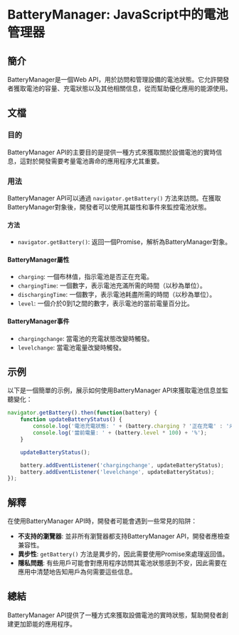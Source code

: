 <!--
Meta Description: # BatteryManager: JavaScript中的電池管理器 ## 簡介 BatteryManager是一個Web API，用於訪問和管理設備的電池狀態。它允許開發者獲取電池的容量、充電狀態以及其他相關信息，從而幫助優化應用的能源使用。 ## 文檔 ### 目的 BatteryManage...
Meta Keywords: battery, batterymanager, getbattery, updatebatterystatus, navigator
-->

# BatteryManager: JavaScript中的電池管理器

## 簡介
BatteryManager是一個Web API，用於訪問和管理設備的電池狀態。它允許開發者獲取電池的容量、充電狀態以及其他相關信息，從而幫助優化應用的能源使用。

## 文檔
### 目的
BatteryManager API的主要目的是提供一種方式來獲取關於設備電池的實時信息，這對於開發需要考量電池壽命的應用程序尤其重要。

### 用法
BatteryManager API可以通過 `navigator.getBattery()` 方法來訪問。在獲取BatteryManager對象後，開發者可以使用其屬性和事件來監控電池狀態。

#### 方法
- `navigator.getBattery()`: 返回一個Promise，解析為BatteryManager對象。

#### BatteryManager屬性
- `charging`: 一個布林值，指示電池是否正在充電。
- `chargingTime`: 一個數字，表示電池充滿所需的時間（以秒為單位）。
- `dischargingTime`: 一個數字，表示電池耗盡所需的時間（以秒為單位）。
- `level`: 一個介於0到1之間的數字，表示電池的當前電量百分比。

#### BatteryManager事件
- `chargingchange`: 當電池的充電狀態改變時觸發。
- `levelchange`: 當電池電量改變時觸發。

## 示例
以下是一個簡單的示例，展示如何使用BatteryManager API來獲取電池信息並監聽變化：

```javascript
navigator.getBattery().then(function(battery) {
    function updateBatteryStatus() {
        console.log('電池充電狀態: ' + (battery.charging ? '正在充電' : '未充電'));
        console.log('當前電量: ' + (battery.level * 100) + '%');
    }

    updateBatteryStatus();

    battery.addEventListener('chargingchange', updateBatteryStatus);
    battery.addEventListener('levelchange', updateBatteryStatus);
});
```

## 解釋
在使用BatteryManager API時，開發者可能會遇到一些常見的陷阱：
- **不支持的瀏覽器**: 並非所有瀏覽器都支持BatteryManager API，開發者應檢查兼容性。
- **異步性**: `getBattery()` 方法是異步的，因此需要使用Promise來處理返回值。
- **隱私問題**: 有些用戶可能會對應用程序訪問其電池狀態感到不安，因此需要在應用中清楚地告知用戶為何需要這些信息。

## 總結
BatteryManager API提供了一種方式來獲取設備電池的實時狀態，幫助開發者創建更加節能的應用程序。